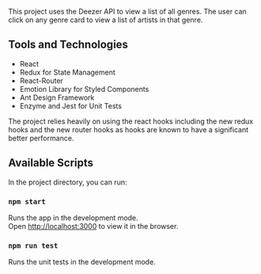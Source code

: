 This project uses the Deezer API to view a list of all genres. The user can click on any genre card to view a list of artists in that genre.

## Tools and Technologies
* React
* Redux for State Management
* React-Router
* Emotion Library for Styled Components
* Ant Design Framework
* Enzyme and Jest for Unit Tests

The project relies heavily on using the react hooks including the new redux hooks and the new router hooks as hooks are known to have a significant better performance.

## Available Scripts

In the project directory, you can run:

### `npm start`

Runs the app in the development mode.<br />
Open [http://localhost:3000](http://localhost:3000) to view it in the browser.

### `npm run test`

Runs the unit tests in the development mode.